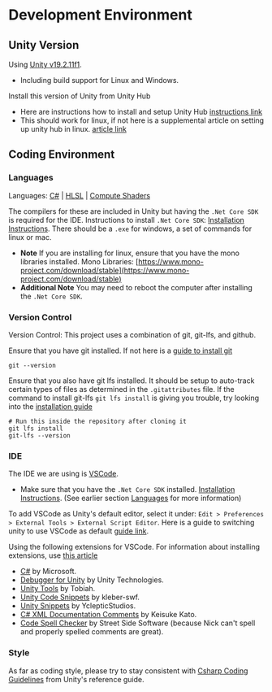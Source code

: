 # Development Environment

## Unity Version

Using [Unity v19.2.11f1](https://unity3d.com/unity/whats-new/2019.2.11).
* Including build support for Linux and Windows.

Install this version of Unity from Unity Hub
* Here are instructions how to install and setup Unity Hub [instructions link](https://docs.unity3d.com/Manual/GettingStartedInstallingHub.html)
* This should work for linux, if not here is a supplemental article on setting up unity hub in linux. [article link](https://www.linuxdeveloper.space/install-unity-linux/)

## Coding Environment

### Languages

Languages: [C#](https://docs.unity3d.com/Manual/CSharpCompiler.html) | [HLSL](https://docs.unity3d.com/Manual/SL-ShadingLanguage.html) | [Compute Shaders](https://docs.unity3d.com/Manual/class-ComputeShader.html)

The compilers for these are included in Unity but having the `.Net Core SDK` is required for the IDE. Instructions to install `.Net Core SDK`: [Installation Instructions](https://dotnet.microsoft.com/download/dotnet-core/sdk-for-vs-code?utm_source=vs-code&utm_medium=referral&utm_campaign=sdk-install). There should be a `.exe` for windows, a set of commands for linux or mac. 
* **Note** If you are installing for linux, ensure that you have the mono libraries installed. Mono Libraries: [https://www.mono-project.com/download/stable](https://www.mono-project.com/download/stable)
* **Additional Note** You may need to reboot the computer after installing the `.Net Core SDK`.


### Version Control
Version Control: This project uses a combination of git, git-lfs, and github.

Ensure that you have git installed. If not here is a [guide to install git](https://git-scm.com/book/en/v2/Getting-Started-Installing-Git)
```
git --version
```

Ensure that you also have git lfs installed. It should be setup to auto-track certain types of files as determined in the `.gitattributes` file. If the command to install git-lfs `git lfs install` is giving you trouble, try looking into the [installation guide](https://git-lfs.github.com/)
```
# Run this inside the repository after cloning it
git lfs install
git-lfs --version
```

### IDE

The IDE we are using is [VSCode](https://code.visualstudio.com/).
* Make sure that you have the `.Net Core SDK` installed. [Installation Instructions](https://dotnet.microsoft.com/download/dotnet-core/sdk-for-vs-code?utm_source=vs-code&utm_medium=referral&utm_campaign=sdk-install). (See earlier section [Languages](#Languages) for more information)

To add VSCode as Unity's default editor, select it under: `Edit > Preferences > External Tools > External Script Editor`. Here is a guide to switching unity to use VSCode as default [guide link](SwitchIDE.md).

Using the following extensions for VSCode. For information about installing extensions, use [this article](https://code.visualstudio.com/docs/editor/extension-gallery)
* [C#](https://marketplace.visualstudio.com/items?itemName=ms-vscode.csharp) by Microsoft. 
* [Debugger for Unity](https://marketplace.visualstudio.com/items?itemName=Unity.unity-debug) by Unity Technologies. 
* [Unity Tools](https://marketplace.visualstudio.com/items?itemName=Tobiah.unity-tools) by Tobiah.
* [Unity Code Snippets](https://marketplace.visualstudio.com/items?itemName=kleber-swf.unity-code-snippets) by kleber-swf.
* [Unity Snippets](https://marketplace.visualstudio.com/items?itemName=YclepticStudios.unity-snippets) by YclepticStudios.
* [C# XML Documentation Comments](https://marketplace.visualstudio.com/items?itemName=k--kato.docomment) by Keisuke Kato. 
* [Code Spell Checker](https://marketplace.visualstudio.com/items?itemName=streetsidesoftware.code-spell-checker) by Street Side
    Software (because Nick can't spell and properly spelled comments are great).

### Style

As far as coding style, please try to stay consistent with [Csharp Coding Guidelines](https://wiki.unity3d.com/index.php/Csharp_Coding_Guidelines) from Unity's reference guide. 
